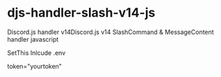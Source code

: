 # djs-handler-slash-v14-js
Discord.js handler v14Discord.js v14 SlashCommand &amp; MessageContent handler javascript

SetThis Inlcude .env

token="yourtoken"
